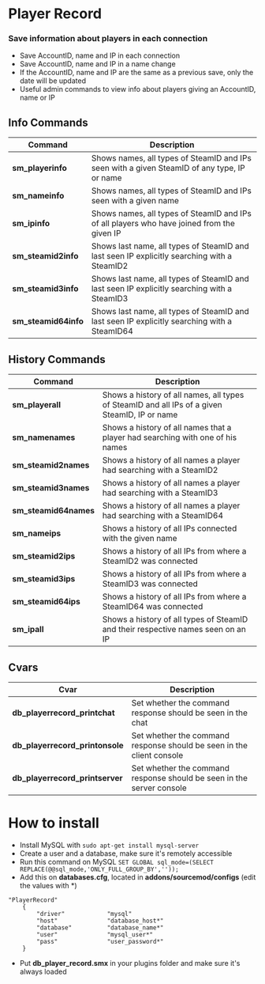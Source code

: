 # Player Record

### Save information about players in each connection

- Save AccountID, name and IP in each connection
- Save AccountID, name and IP in a name change
- If the AccountID, name and IP are the same as a previous save, only the date will be updated
- Useful admin commands to view info about players giving an AccountID, name or IP

## Info Commands
Command | Description
--------| -----------
**sm_playerinfo** | Shows names, all types of SteamID and IPs seen with a given SteamID of any type, IP or name
**sm_nameinfo** | Shows names, all types of SteamID and IPs seen with a given name
**sm_ipinfo** | Shows names, all types of SteamID and IPs of all players who have joined from the given IP
**sm_steamid2info** | Shows last name, all types of SteamID and last seen IP explicitly searching with a SteamID2
**sm_steamid3info** | Shows last name, all types of SteamID and last seen IP explicitly searching with a SteamID3
**sm_steamid64info** | Shows last name, all types of SteamID and last seen IP explicitly searching with a SteamID64

## History Commands
Command | Description
--------| -----------
**sm_playerall** | Shows a history of all names, all types of SteamID and all IPs of a given SteamID, IP or name
**sm_namenames** | Shows a history of all names that a player had searching with one of his names
**sm_steamid2names** | Shows a history of all names a player had searching with a SteamID2
**sm_steamid3names** | Shows a history of all names a player had searching with a SteamID3
**sm_steamid64names** | Shows a history of all names a player had searching with a SteamID64
**sm_nameips** | Shows a history of all IPs connected with the given name
**sm_steamid2ips** | Shows a history of all IPs from where a SteamID2 was connected
**sm_steamid3ips** | Shows a history of all IPs from where a SteamID3 was connected
**sm_steamid64ips** | Shows a history of all IPs from where a SteamID64 was connected
**sm_ipall** | Shows a history of all types of SteamID and their respective names seen on an IP

## Cvars
Cvar | Description
--------| -----------
**db_playerrecord_printchat** | Set whether the command response should be seen in the chat
**db_playerrecord_printonsole** | Set whether the command response should be seen in the client console
**db_playerrecord_printserver** | Set whether the command response should be seen in the server console

# How to install
- Install MySQL with `sudo apt-get install mysql-server`
- Create a user and a database, make sure it's remotely accessible
- Run this command on MySQL `SET GLOBAL sql_mode=(SELECT REPLACE(@@sql_mode,'ONLY_FULL_GROUP_BY',''));`
- Add this on **databases.cfg**, located in **addons/sourcemod/configs** (edit the values with *)
```
"PlayerRecord"
	{
		"driver"			"mysql"
		"host"				"database_host*"
		"database"			"database_name*"
		"user"				"mysql_user*"
		"pass"				"user_password*"
	}
```
- Put **db_player_record.smx** in your plugins folder and make sure it's always loaded
